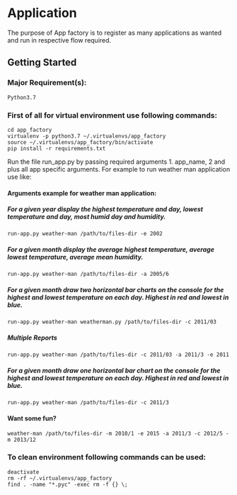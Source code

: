 Application
=======

The purpose of App factory is to register as many applications as wanted and run in respective flow required.

## Getting Started

### Major Requirement(s):
    Python3.7

### First of all for virtual environment use following commands:
    cd app_factory
    virtualenv -p python3.7 ~/.virtualenvs/app_factory
    source ~/.virtualenvs/app_factory/bin/activate
    pip install -r requirements.txt

 Run the file run_app.py by passing required arguments 1. app_name, 2 and plus all app specific arguments. For example to run weather man application use like:

#### Arguments example for weather man application:
#####  For a given year display the highest temperature and day, lowest temperature and day, most humid day and humidity.

	run-app.py weather-man /path/to/files-dir -e 2002
##### For a given month display the average highest temperature, average lowest temperature, average mean humidity.

	run-app.py weather-man /path/to/files-dir -a 2005/6
##### For a given month draw two horizontal bar charts on the console for the highest and lowest temperature on each day. Highest in red and lowest in blue.

	run-app.py weather-man weatherman.py /path/to/files-dir -c 2011/03
##### Multiple Reports

	run-app.py weather-man /path/to/files-dir -c 2011/03 -a 2011/3 -e 2011

##### For a given month draw one horizontal bar chart on the console for the highest and lowest temperature on each day. Highest in red and lowest in blue.

	run-app.py weather-man /path/to/files-dir -c 2011/3

#### Want some fun?
    weather-man /path/to/files-dir -m 2010/1 -e 2015 -a 2011/3 -c 2012/5 -m 2013/12

### To clean environment following commands can be used:
    deactivate
    rm -rf ~/.virtualenvs/app_factory
    find . -name "*.pyc" -exec rm -f {} \;
